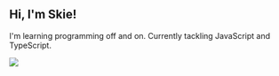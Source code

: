 ## Hi, I'm Skie!

I'm learning programming off and on. Currently tackling JavaScript and TypeScript.

![](https://api.visitorbadge.io/api/VisitorHit?user=bwugs&repo=github-visitors-badge&countColor=%23e7c0d3)
